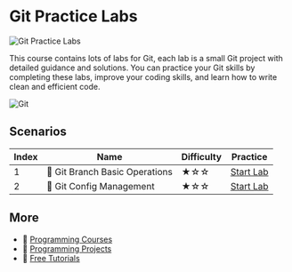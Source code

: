 # Git Practice Labs

![Git Practice Labs](https://cover-creator.appbot.io/git-practice-labs.png)

This course contains lots of labs for Git, each lab is a small Git project with detailed guidance and solutions. You can practice your Git skills by completing these labs, improve your coding skills, and learn how to write clean and efficient code.

![Git](https://img.shields.io/badge/Git-whitesmoke?style=for-the-badge&logo=git)


## Scenarios

|   Index | Name                          | Difficulty   | Practice                                                             |
|---------|-------------------------------|--------------|----------------------------------------------------------------------|
|       1 | 📖 Git Branch Basic Operations | ★☆☆          | <a target='_blank' href='https://labex.io/labs/385163'>Start Lab</a> |
|       2 | 📖 Git Config Management       | ★☆☆          | <a target='_blank' href='https://labex.io/labs/385164'>Start Lab</a> |

## More

- 🔗 [ Programming Courses](https://github.com/labex-labs/awesome-programming-courses)
- 🔗 [ Programming Projects](https://github.com/labex-labs/awesome-programming-projects)
- 🔗 [ Free Tutorials](https://github.com/labex-labs/-free-tutorials)

